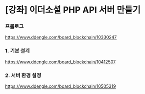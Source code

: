 # [강좌] 이더소셜 PHP API 서버 만들기

### 프롤로그  
https://www.ddengle.com/board_blockchain/10330247

### 1. 기본 설계  
https://www.ddengle.com/board_blockchain/10412507

### 2. 서버 환경 설정  
https://www.ddengle.com/board_blockchain/10505319
